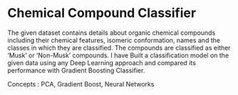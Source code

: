 # Chemical Compound Classifier
The given dataset contains details about organic chemical compounds including their chemical features, isomeric conformation, names and the classes in which they are classified. The compounds are classified as either ‘Musk’ or ‘Non-Musk’ compounds. I have Built a classification model on the given data using any Deep Learning approach and compared its performance with Gradient Boosting Classifier.

Concepts : PCA, Gradient Boost, Neural Networks
